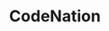 ---
layout: opportunity
title: CodeNation
associated-areas: new-york-city
category: Women and Girls; Educating Girls
link-url: https://codenation.org/volunteers/
image-url: https://codenation.org/wp-content/uploads/2018/10/ScriptEd_Hackathon_058.png
notes: Join over 300 tech professionals who are making an impact in under-resourced schools.
--- 